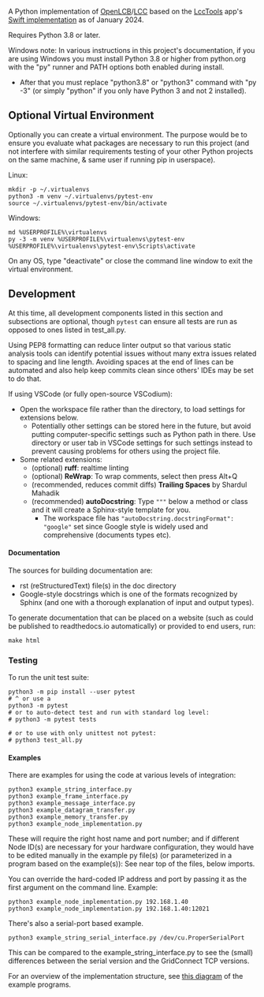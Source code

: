 A Python implementation of [OpenLCB](https://www.openlcb.org)/[LCC](https://www.nmra.org/lcc) based on the [LccTools](https://apps.apple.com/sr/app/lcctools/id1640295587) app's [Swift implementation](https://github.com/bobjacobsen/OpenlcbLibrary) as of January 2024.

Requires Python 3.8 or later.

Windows note: In various instructions in this project's documentation,
if you are using Windows you must install Python 3.8 or higher from
python.org with the "py" runner and PATH options both enabled during
install.
- After that you must replace "python3.8" or "python3" command with
  "py -3" (or simply "python" if you only have Python 3 and not 2
  installed).


## Optional Virtual Environment
Optionally you can create a virtual environment. The purpose would be
to ensure you evaluate what packages are necessary to run this project
(and not interfere with similar requirements testing of your other
Python projects on the same machine, & same user if running pip in
userspace).

Linux:
```
mkdir -p ~/.virtualenvs
python3 -m venv ~/.virtualenvs/pytest-env
source ~/.virtualenvs/pytest-env/bin/activate
```

Windows:
```
md %USERPROFILE%\virtualenvs
py -3 -m venv %USERPROFILE%\virtualenvs\pytest-env
%USERPROFILE%\virtualenvs\pytest-env\Scripts\activate
```

On any OS, type "deactivate" or close the command line window to exit
the virtual environment.


## Development
At this time, all development components listed in this section and subsections are optional, though `pytest` can ensure all tests are run as opposed to ones listed in test_all.py.

Using PEP8 formatting can reduce linter output so that various static analysis tools can identify potential issues without many extra issues related to spacing and line length. Avoiding spaces at the end of lines can be automated and also help keep commits clean since others' IDEs may be set to do that.

If using VSCode (or fully open-source VSCodium):
- Open the workspace file rather than the directory, to load settings for extensions below.
  - Potentially other settings can be stored here in the future, but avoid putting computer-specific settings such as Python path in there. Use directory or user tab in VSCode settings for such settings instead to prevent causing problems for others using the project file.
- Some related extensions:
  - (optional) **ruff**: realtime linting
  - (optional) **ReWrap**: To wrap comments, select then press Alt+Q
  - (recommended, reduces commit diffs) **Trailing Spaces** by Shardul Mahadik
  - (recommended) **autoDocstring**: Type `"""` below a method or class and it will create a Sphinx-style template for you.
    - The workspace file has `"autoDocstring.docstringFormat": "google"` set since Google style is widely used and comprehensive (documents types etc).

#### Documentation
The sources for building documentation are:
- rst (reStructuredText) file(s) in the doc directory
- Google-style docstrings which is one of the formats recognized by Sphinx (and one with a thorough explanation of input and output types).

To generate documentation that can be placed on a website (such as could be published to readthedocs.io automatically) or provided to end users, run:
```
make html
```

### Testing
To run the unit test suite:
```
python3 -m pip install --user pytest
# ^ or use a
python3 -m pytest
# or to auto-detect test and run with standard log level:
# python3 -m pytest tests

# or to use with only unittest not pytest:
# python3 test_all.py
```


#### Examples
There are examples for using the code at various levels of integration:
```
python3 example_string_interface.py
python3 example_frame_interface.py
python3 example_message_interface.py
python3 example_datagram_transfer.py
python3 example_memory_transfer.py
python3 example_node_implementation.py
```

These will require the right host name and port number; and if different Node ID(s) are necessary for your hardware configuration, they would have to be edited manually in the example py file(s) (or parameterized in a program based on the example(s)): See near top of the files, below imports.

You can override the hard-coded IP address and port by passing it as the first argument on the command line. Example:
```
python3 example_node_implementation.py 192.168.1.40
python3 example_node_implementation.py 192.168.1.40:12021
```

There's also a serial-port based example.
```
python3 example_string_serial_interface.py /dev/cu.ProperSerialPort
```
This can be compared to the example_string_interface.py to see
the (small) differences between the serial version and the GridConnect TCP versions.

For an overview of the implementation structure, see [this diagram](doc/Overview.png) of the example programs.

